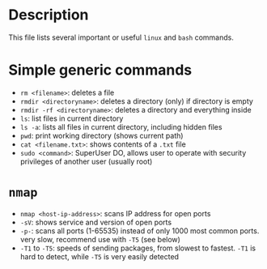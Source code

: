 # Description
This file lists several important or useful ```linux``` and ```bash``` commands.

# Simple generic commands
- ```rm <filename>```: deletes a file
- ```rmdir <directoryname>```: deletes a directory (only) if directory is empty
- ```rmdir -rf <directoryname>```: deletes a directory and everything inside
- ```ls```: list files in current directory
- ```ls -a```: lists all files in current directory, including hidden files
- ```pwd```: print working directory (shows current path)
- ```cat <filename.txt>```: shows contents of a ```.txt``` file
- ```sudo <command>```: SuperUser DO, allows user to operate with security privileges of another user (usually root)


# ```nmap```
- ```nmap <host-ip-address>```: scans IP address for open ports
- ```-sV```: shows service and version of open ports
- ```-p-```: scans all ports (1-65535) instead of only 1000 most common ports. very slow, recommend use with ```-T5``` (see below)
- ```-T1``` to ```-T5```: speeds of sending packages, from slowest to fastest. ```-T1``` is hard to detect, while ```-T5``` is very easily detected
